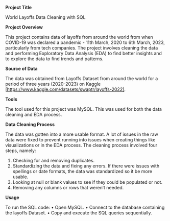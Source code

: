 **Project Title** 

World Layoffs Data Cleaning with SQL

**Project Overview**

This project contains data of layoffs from around the world from when COVID-19 was declared a pandemic - 11th March, 2020 to 6th March, 2023, particularly from tech companies. The project involves cleaning the data and performing Exploratory Data Analysis (EDA) to find better insights and to explore the data to find trends and patterns.

**Source of Data**

The data was obtained from Layoffs Dataset from around the world for a period of three years (2020-2023) on Kaggle [https://www.kaggle.com/datasets/swaptr/layoffs-2022].

**Tools**

The tool used for this project was MySQL. This was used for both the data cleaning and EDA process.

**Data Cleaning Process**

The data was gotten into a more usable format. A lot of issues in the raw data were fixed to prevent running into issues when creating things like visualizations or in the EDA process. The cleaning process involved four steps, namely:
1.	Checking for and removing duplicates.
2.	Standardizing the data and fixing any errors. If there were issues with spellings or date formats, the data was standardized so it be more usable.
3.	Looking at null or blank values to see if they could be populated or not.
4.	Removing any columns or rows that weren’t needed.

**Usage**

To run the SQL code:
•	Open MySQL.
•	Connect to the database containing the layoffs Dataset.
•	Copy and execute the SQL queries sequentially.
